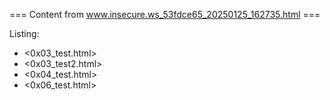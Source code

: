=== Content from www.insecure.ws_53fdce65_20250125_162735.html ===

Listing:

* <0x03_test.html>
* <0x03_test2.html>
* <0x04_test.html>
* <0x06_test.html>

